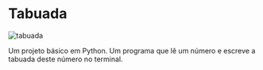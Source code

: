 # Tabuada
![tabuada](https://user-images.githubusercontent.com/81483688/122820447-fff19980-d2b1-11eb-9be2-877bce3f1575.png)


Um projeto básico em Python. Um programa que lê um número e escreve a tabuada deste número no terminal.
